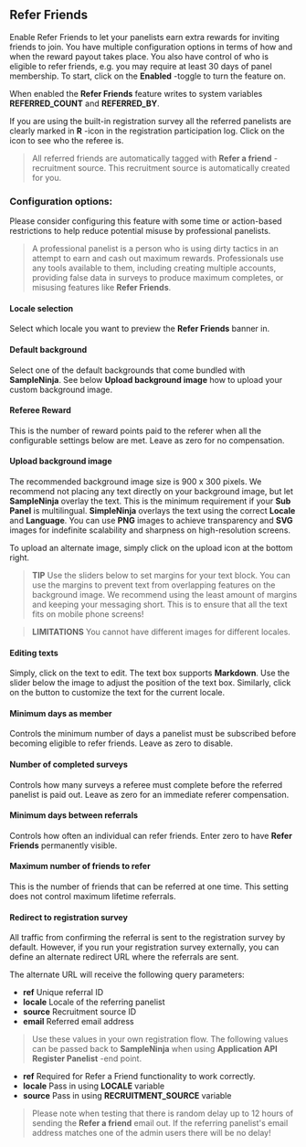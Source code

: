 ## Refer Friends

Enable Refer Friends to let your panelists earn extra rewards for inviting friends to join. You have multiple configuration options in terms of how and when the reward payout takes place. You also have control of who is eligible to refer friends, e.g. you may require at least 30 days of panel membership. To start, click on the **Enabled** -toggle to turn the feature on.

When enabled the **Refer Friends** feature writes to system variables **REFERRED_COUNT** and **REFERRED_BY**.

If you are using the built-in registration survey all the referred panelists are clearly marked in **R** -icon in the registration participation log. Click on the icon to see who the referee is.

> All referred friends are automatically tagged with **Refer a friend** -recruitment source. This recruitment source is automatically created for you.

### Configuration options:

Please consider configuring this feature with some time or action-based restrictions to help reduce potential misuse by professional panelists. 

> A professional panelist is a person who is using dirty tactics in an attempt to earn and cash out maximum rewards. Professionals use any tools available to them, including creating multiple accounts, providing false data in surveys to produce maximum completes, or misusing features like **Refer Friends**. 
 
#### Locale selection
Select which locale you want to preview the **Refer Friends** banner in.

#### Default background
Select one of the default backgrounds that come bundled with **SampleNinja**. See below **Upload background image** how to upload your custom background image.

#### Referee Reward
This is the number of reward points paid to the referer when all the configurable settings below are met. Leave as zero for no compensation.

#### Upload background image
The recommended background image size is 900 x 300 pixels. We recommend not placing any text directly on your background image, but let **SampleNinja** overlay the text. This is the minimum requirement if your **Sub Panel** is multilingual. **SimpleNinja** overlays the text using the correct **Locale** and **Language**. You can use **PNG** images to achieve transparency and **SVG** images for indefinite scalability and sharpness on high-resolution screens. 

To upload an alternate image, simply click on the upload icon at the bottom right. 

> **TIP** Use the sliders below to set margins for your text block. You can use the margins to prevent text from overlapping features on the background image. We recommend using the least amount of margins and keeping your messaging short. This is to ensure that all the text fits on mobile phone screens! 

> **LIMITATIONS** You cannot have different images for different locales.

#### Editing texts
Simply, click on the text to edit. The text box supports **Markdown**. Use the slider below the image to adjust the position of the text box. Similarly, click on the button to customize the text for the current locale.

#### Minimum days as member
Controls the minimum number of days a panelist must be subscribed before becoming eligible to refer friends. Leave as zero to disable.

#### Number of completed surveys
Controls how many surveys a referee must complete before the referred panelist is paid out. Leave as zero for an immediate referer compensation.

#### Minimum days between referrals
Controls how often an individual can refer friends. Enter zero to have **Refer Friends** permanently visible.

#### Maximum number of friends to refer
This is the number of friends that can be referred at one time. This setting does not control maximum lifetime referrals.

#### Redirect to registration survey
All traffic from confirming the referral is sent to the registration survey by default. However, if you run your registration survey externally, you can define an alternate redirect URL where the referrals are sent.

The alternate URL will receive the following query parameters:

- **ref** Unique referral ID
- **locale** Locale of the referring panelist
- **source** Recruitment source ID
- **email** Referred email address

> Use these values in your own registration flow. The following values can be passed back to **SampleNinja** when using **Application API** **Register Panelist** -end point.
- **ref** Required for Refer a Friend functionality to work correctly.
- **locale** Pass in using **LOCALE** variable
- **source** Pass in using **RECRUITMENT_SOURCE** variable

> Please note when testing that there is random delay up to 12 hours of sending the **Refer a friend** email out. If the referring panelist's email address matches one of the admin users there will be no delay!
